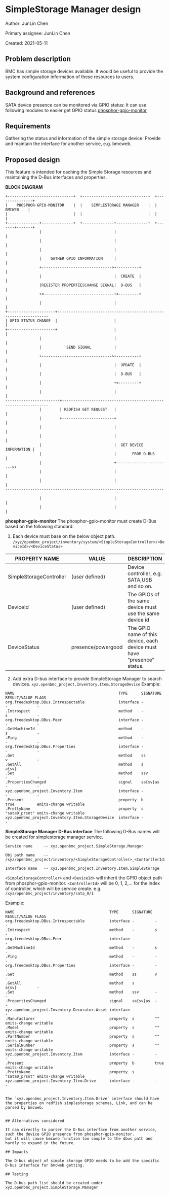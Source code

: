 # SimpleStorage Manager design
Author: JunLin Chen

Primary assignee: JunLin Chen

Created: 2021-05-11

## Problem description

BMC has simple storage devices available. It would be useful to provide the system configuration information of these resources to users.

## Background and references

SATA device presence can be monitored via GPIO status:
It can use following modules to easier get GPIO status
[phosphor-gpio-monitor](https://github.com/openbmc/phosphor-gpio-monitor)

## Requirements

Gathering the status and information of the simple storage device.
Provide and maintain the interface for another service, e.g. bmcweb.

## Proposed design

This feature is intended for caching the Simple Storage resources and maintaining the D-Bus interfaces and properties.

**BLOCK DIAGRAM**

```
+-----------------------------+  +-----------------------------+  +---------------+
|    PHOSPHOR-GPIO-MONITOR    |  |    SIMPLESTORAGE MANAGER    |  |     BMCWEB    |
|                             |  |                             |  |               |
+--------------+--------------+  +--------------+--------------+  +-------+-------+
               |                                |                         |
               |                                |                         |
               |                                |                         |
               |    GATHER GPIO INFORMATION     |                         |
               +------------------------------->+----------+              |
               |                                |  CREATE  |              |
               |REGISTER PROPERTIESCHANGE SIGNAL|  D-BUS   |              |
               +<-------------------------------+<---------+              |
               |                                |                         |
+---------------------+------------------------------------------------------------------
| GPIO STATUS CHANGE  |                         |                         |
+---------------------+                         |                         |
               |                                |                         |
               |           SEND SIGNAL          |                         |
               +------------------------------->+----------+              |
               |                                |  UPDATE  |              |
               |                                |  D-BUS   |              |
               |                                +<---------+              |
               |                                |                         |
------------------------+----------------------------------------------------------------
               |        | REDFISH GET REQUEST   |                         |
               |        +-----------------------+                         |
               |                                |                         |
               |                                |                         |
               |                                |  GET DEVICE INFORMATION |
               |                                |       FROM D-BUS        |
               |                                +------------------------>+
               |                                |                         |
               |                                |                         |
-----------------------------------------------------------------------------------------
               |                                |                         |
               |                                |                         |

```



**phosphor-gpio-monitor**
The phosphor-gpio-monitor must create D-Bus based on the following standard.
1. Each device must base on the below object path.
`/xyz/openbmc_project/inventory/system/<SimpleStorageController>/<DeviceId>/<DeviceStatus>`

| PROPERTY NAME              | VALUE       | DESCRIPTION                       |
|----------------------------|-------------|-----------------------------------|
| SimpleStorageController | (user defined) | Device controller, e.g. SATA,USB and so on. |
| DeviceId | (user defined) | The GPIOs of the same device must use the same device id |
| DeviceStatus | presence/powergood | The GPIO name of this device, each device must have “presence” status. |
2. Add extra D-bus interface to provide SimpleStorage Manager to search devices.
`xyz.openbmc_project.Inventory.Item.StorageDevice`
Example:
```
NAME                                              TYPE      SIGNATURE RESULT/VALUE FLAGS
org.freedesktop.DBus.Introspectable               interface -         -             -
.Introspect                                       method    -         s             -
org.freedesktop.DBus.Peer                         interface -         -             -
.GetMachineId                                     method    -         s             -
.Ping                                             method    -         -             -
org.freedesktop.DBus.Properties                   interface -         -             -
.Get                                              method    ss        v             -
.GetAll                                           method    s         a{sv}         -
.Set                                              method    ssv       -             -
.PropertiesChanged                                signal    sa{sv}as  -             -
xyz.openbmc_project.Inventory.Item                interface -         -             -
.Present                                          property  b         true          emits-change writable
.PrettyName                                       property  s         "sata0_prsnt" emits-change writable
xyz.openbmc_project.Inventory.Item.StorageDevice  interface -         -             -
```

**SimpleStorage Manager D-Bus interface**
The following D-Bus names will be created for simplestorage manager service.

    Service name     -- xyz.openbmc_project.SimpleStorage.Manager

    Obj path name    -- /xyz/openbmc_project/inventory/<SimpleStorageController>_<ContorllerId>/<DeviceId>

    Interface name   -- xyz.openbmc_project.Inventory.Item.SimpleStorage
`<SimpleStorageController>` and `<DeviceId>` will inherit the GPIO object path from phosphor-gpio-monitor.
`<ControllerId>` will be 0, 1, 2,... for the index of controller, which will be service create.
e.g. `/xyz/openbmc_project/inventory/sata_0/1`


Example:
```
NAME                                          TYPE      SIGNATURE RESULT/VALUE FLAGS
org.freedesktop.DBus.Introspectable           interface -         -             -
.Introspect                                   method    -         s             -
org.freedesktop.DBus.Peer                     interface -         -             -
.GetMachineId                                 method    -         s             -
.Ping                                         method    -         -             -
org.freedesktop.DBus.Properties               interface -         -             -
.Get                                          method    ss        v             -
.GetAll                                       method    s         a{sv}         -
.Set                                          method    ssv       -             -
.PropertiesChanged                            signal    sa{sv}as  -             -
xyz.openbmc_project.Inventory.Decorator.Asset interface -         -             -
.Manufacturer                                 property  s         ""            emits-change writable
.Model                                        property  s         ""            emits-change writable
.PartNumber                                   property  s         ""            emits-change writable
.SerialNumber                                 property  s         ""            emits-change writable
xyz.openbmc_project.Inventory.Item            interface -         -             -
.Present                                      property  b         true          emits-change writable
.PrettyName                                   property  s         "sata0_prsnt" emits-change writable
xyz.openbmc_project.Inventory.Item.Drive      interface -         -             -


The `xyz.openbmc_project.Inventory.Item.Drive` interface should have the properties on redfish simplestorage schemas, Link, and can be parsed by bmcweb.


## Alternatives considered

It can directly to parser the D-Bus interface from another service, such the device GPIO presence from phosphor-gpio-monitor.
but it will cause bmcweb function too couple to the dbus path and hardly to expand in the future.

## Impacts

The D-bus object of simple storage GPIO needs to be add the specific D-bus interface for bmcweb getting.

## Testing

The D-bus path list should be created under xyz.openbmc_project.SimpleStorage.Manager




